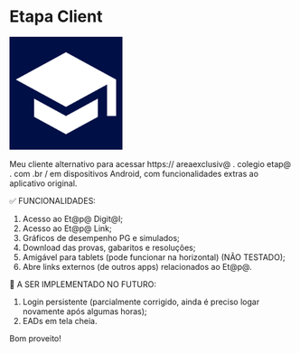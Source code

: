 # Etapa Client #

<img src="https://github.com/gmb7886/EtapaClient/blob/master/app/src/main/ic_launcher-playstore.png" width="200"/> 

Meu cliente alternativo para acessar https:// areaexclusiv@ . colegio etap@ . com .br / em dispositivos Android, com funcionalidades extras ao aplicativo original.

✅ FUNCIONALIDADES:
  1. Acesso ao Et@p@ Digit@l;
  2. Acesso ao Et@p@ Link;
  3. Gráficos de desempenho PG e simulados;
  4. Download das provas, gabaritos e resoluções;
  5. Amigável para tablets (pode funcionar na horizontal) (NÃO TESTADO);
  6. Abre links externos (de outros apps) relacionados ao Et@p@.

🚫 A SER IMPLEMENTADO NO FUTURO:
  1. Login persistente (parcialmente corrigido, ainda é preciso logar novamente após algumas horas);
  2. EADs em tela cheia.

Bom proveito!
